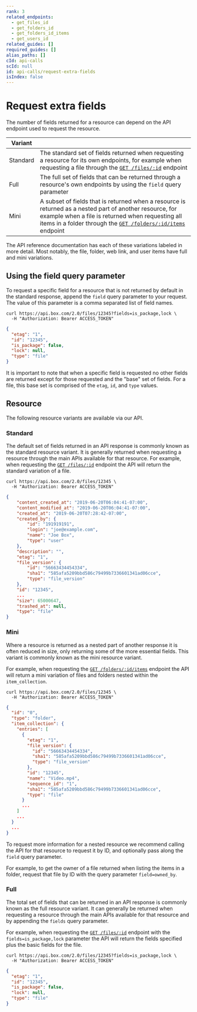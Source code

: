 ```yaml
---
rank: 3
related_endpoints:
  - get_files_id
  - get_folders_id
  - get_folders_id_items
  - get_users_id
related_guides: []
required_guides: []
alias_paths: []
cId: api-calls
scId: null
id: api-calls/request-extra-fields
isIndex: false
---
```


# Request extra fields

The number of fields returned for a resource can depend on the API endpoint used
to request the resource.

<!-- markdownlint-disable line-length -->

| Variant  |                                                                                                                                                                                                                                                                  |
| -------- | ---------------------------------------------------------------------------------------------------------------------------------------------------------------------------------------------------------------------------------------------------------------- |
| Standard | The standard set of fields returned when requesting a resource for its own endpoints, for example when requesting a file through the [`GET /files/:id`](endpoint://get_files_id) endpoint                                                                        |
| Full     | The full set of fields that can be returned through a resource's own endpoints by using the `field` query parameter                                                                                                                                              |
| Mini     | A subset of fields that is returned when a resource is returned as a nested part of another resource, for example when a file is returned when requesting all items in a folder through the [`GET /folders/:id/items`](endpoint://get_folders_id_items) endpoint |

<!-- markdownlint-enable line-length -->

The API reference documentation has each of these variations labeled in more
detail. Most notably, the file, folder, web link, and user items have full and
mini variations.

## Using the field query parameter

To request a specific field for a resource that is not returned by default in
the standard response, append the `field` query parameter to your request. The
value of this parameter is a comma separated list of field names.

```curl
curl https://api.box.com/2.0/files/12345?fields=is_package,lock \
  -H "Authorization: Bearer ACCESS_TOKEN"
```

```json
{
  "etag": "1",
  "id": "12345",
  "is_package": false,
  "lock": null,
  "type": "file"
}
```

<Message type="notice">

It is important to note that when a specific field is requested no other
fields are returned except for those requested and the "base" set of fields.
For a file, this base set is comprised of the `etag`, `id`, and `type` values.

</Message>

## Resource

The following resource variants are available via our API.

### Standard

The default set of fields returned in an API response is commonly known as the
standard resource variant. It is generally returned when requesting a resource
through the main APIs available for that resource. For example, when requesting
the [`GET /files/:id`](endpoint://get_files_id) endpoint the API will return
the standard variation of a file.

```curl
curl https://api.box.com/2.0/files/12345 \
  -H "Authorization: Bearer ACCESS_TOKEN"
```

```json
{
    "content_created_at": "2019-06-20T06:04:41-07:00",
    "content_modified_at": "2019-06-20T06:04:41-07:00",
    "created_at": "2019-06-20T07:28:42-07:00",
    "created_by": {
        "id": "191919191",
        "login": "joe@example.com",
        "name": "Joe Box",
        "type": "user"
    },
    "description": "",
    "etag": "1",
    "file_version": {
        "id": "56663434454334",
        "sha1": "585afa5209bbd586c79499b7336601341ad06cce",
        "type": "file_version"
    },
    "id": "12345",
    ...
    "size": 65000647,
    "trashed_at": null,
    "type": "file"
}
```

### Mini

Where a resource is returned as a nested part of another response it is often
reduced in size, only returning some of the more essential fields. This variant
is commonly known as the mini resource variant.

For example, when requesting the
[`GET /folders/:id/items`](endpoint://get_folders_id_items) endpoint the API
will return a mini variation of files and folders nested within the `item_collection`.

```curl
curl https://api.box.com/2.0/files/12345 \
  -H "Authorization: Bearer ACCESS_TOKEN"
```

```json
{
  "id": "0",
  "type": "folder",
  "item_collection": {
    "entries": [
      {
        "etag": "1",
        "file_version": {
          "id": "56663434454334",
          "sha1": "585afa5209bbd586c79499b7336601341ad06cce",
          "type": "file_version"
        },
        "id": "12345",
        "name": "Video.mp4",
        "sequence_id": "1",
        "sha1": "585afa5209bbd586c79499b7336601341ad06cce",
        "type": "file"
      }
      ...
    ]
    ...
  }
  ...
}
```

<Message type='notice'>

  To request more information for a nested resource we recommend calling the
  API for that resource to request it by ID, and optionally pass along the
  `field` query parameter.

  For example, to get the owner of a file returned when listing the items in a
  folder, request that file by ID with the query parameter `field=owned_by`.

</Message>

### Full

The total set of fields that can be returned in an API response is commonly known
as the full resource variant. It can generally be returned when requesting a resource
through the main APIs available for that resource and by appending the `fields`
query parameter.

For example, when requesting the [`GET /files/:id`](endpoint://get_files_id)
endpoint with the `fields=is_package,lock` parameter the API will return the fields
specified plus the basic fields for the file.

```curl
curl https://api.box.com/2.0/files/12345?fields=is_package,lock \
  -H "Authorization: Bearer ACCESS_TOKEN"
```

```json
{
  "etag": "1",
  "id": "12345",
  "is_package": false,
  "lock": null,
  "type": "file"
}
```

